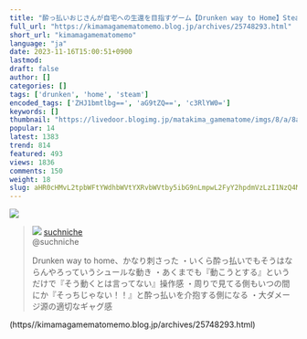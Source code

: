 ```yaml
---
title: "酔っ払いおじさんが自宅への生還を目指すゲーム【Drunken way to Home】Steam向けに11"
full_url: "https://kimamagamematomemo.blog.jp/archives/25748293.html"
short_url: "kimamagamematomemo"
language: "ja"
date: 2023-11-16T15:00:51+0900
lastmod: 
draft: false
author: []
categories: []
tags: ['drunken', 'home', 'steam']
encoded_tags: ['ZHJ1bmtlbg==', 'aG9tZQ==', 'c3RlYW0=']
keywords: []
thumbnail: "https://livedoor.blogimg.jp/matakima_gamematome/imgs/8/a/8a2e4b9e.jpg"
popular: 14
latest: 1383
trend: 814
featured: 493
views: 1836
comments: 150
weight: 18
slug: aHR0cHMvL2tpbWFtYWdhbWVtYXRvbWVtby5ibG9nLmpwL2FyY2hpdmVzLzI1NzQ4MjkzLmh0bWw=
---
```


![](https://livedoor.blogimg.jp/matakima_gamematome/imgs/8/a/8a2e4b9e.jpg)

<blockquote id='twibodywaPDa5HUZt'> <p> <img src='https//livedoor.blogimg.jp/matakima_gamematome/imgs/c/0/c0b645b2.jpg'> <a href='https//twitter.com/suchniche/status/1723719799572992059' target='_blank'>suchniche </a><br> @suchniche </p> <p id='twitextwaPDa5HUZt'> Drunken way to home、かなり刺さった ・いくら酔っ払いでもそうはならんやろっていうシュールな動き ・あくまでも『動こうとする』というだけで『そう動くとは言ってない』操作感 ・周りで見てる側もいつの間にか『そっちじゃない！！』と酔っ払いを介抱する側になる ・大ダメージ源の適切なギャグ感 </p> <p> <a href='https//twitter.com/suchniche/status/1723719799572992059' target='_blank'></a> </p> </blockquote> 

(https//kimamagamematomemo.blog.jp/archives/25748293.html)

